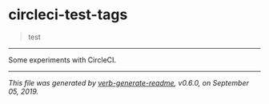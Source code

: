 # circleci-test-tags

> test

---

Some experiments with CircleCI.

***

_This file was generated by [verb-generate-readme](https://github.com/verbose/verb-generate-readme), v0.6.0, on September 05, 2019._

